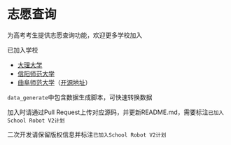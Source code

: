 # 志愿查询

为高考考生提供志愿查询功能，欢迎更多学校加入

已加入学校
- [大理大学](https://act.mcsog.top/info.php)
- [信阳师范大学](https://act.imxbt.cn)
- [曲阜师范大学](https://act.w1ndys.top)（[开源地址](https://github.com/W1ndys/ZhiYuanChaXun)）

`data_generate`中包含数据生成脚本，可快速转换数据

加入时请通过Pull Request上传对应源码，并更新README.md，需要标注`已加入School Robot V2计划`

二次开发请保留版权信息并标注`已加入School Robot V2计划`
